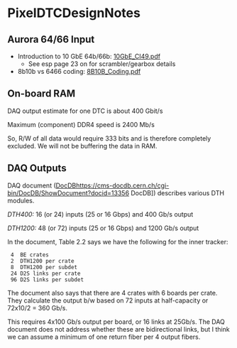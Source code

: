 # PixelDTCDesignNotes
## Aurora 64/66 Input

 * Introduction to 10 GbE 64b/66b: [10GbE_CI49.pdf](http://ohm.bu.edu/~hazen/CMS/InnerTracker/10GbE_Cl49.pdf)
   * See esp page 23 on for scrambler/gearbox details
 * 8b10b vs 6466 coding: [8B10B_Coding.pdf](http://ohm.bu.edu/~hazen/CMS/InnerTracker/8B10B_Coding.pdf)

## On-board RAM

DAQ output estimate for one DTC is about 400 Gbit/s

Maximum (component) DDR4 speed is 2400 Mb/s

So, R/W of all data would require 333 bits and is therefore completely excluded.  We will not be buffering
the data in RAM.

## DAQ Outputs

DAQ document ([DocDB](https://cms-docdb.cern.ch/cgi-bin/DocDB/ShowDocument?docid=13356)https://cms-docdb.cern.ch/cgi-bin/DocDB/ShowDocument?docid=13356 DocDB]) describes various DTH modules.

*DTH400:*  16 (or 24) inputs (25 or 16 Gbps) and 400 Gb/s output

*DTH1200:*  48 (or 72) inputs (25 or 16 Gbps) and 1200 Gb/s output

In the document, Table 2.2 says we have the following for the inner tracker:

```
 4  BE crates
 2  DTH1200 per crate
 8  DTH1200 per subdet
 24 D2S links per crate
 96 D2S links per subdet
```

The document also says that there are 4 crates with 6 boards per crate.
They calculate the output b/w based on 72 inputs at half-capacity
or 72x10/2 = 360 Gb/s.

This requires 4x100 Gb/s output per board, or 16 links at 25Gb/s.
The DAQ document does not address whether these are bidirectional links,
but I think we can assume a minimum of one return fiber per 4 output fibers.

